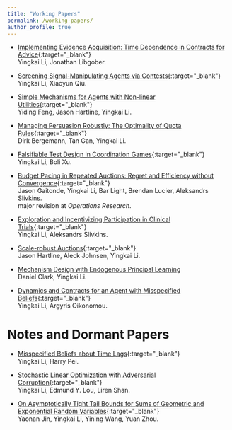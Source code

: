 ```yaml
---
title: "Working Papers"
permalink: /working-papers/
author_profile: true
---
```


* [Implementing Evidence Acquisition: Time Dependence in Contracts for Advice](https://yingkai-li.github.io/files/drafts/Dynamic_Scoring.pdf){:target="_blank"}  
Yingkai Li, Jonathan Libgober.

* [Screening Signal-Manipulating Agents via Contests](https://arxiv.org/abs/2302.09168){:target="_blank"}  
Yingkai Li, Xiaoyun Qiu.

* [Simple Mechanisms for Agents with Non-linear Utilities](https://arxiv.org/abs/2003.00545){:target="_blank"}  
Yiding Feng, Jason Hartline, Yingkai Li.

* [Managing Persuasion Robustly: The Optimality of Quota Rules](https://arxiv.org/abs/2310.10024){:target="_blank"}  
Dirk Bergemann, Tan Gan, Yingkai Li.

* [Falsifiable Test Design in Coordination Games](https://arxiv.org/abs/2405.18521){:target="_blank"}  
Yingkai Li, Boli Xu.

* [Budget Pacing in Repeated Auctions: Regret and Efficiency without Convergence](https://arxiv.org/abs/2205.08674){:target="_blank"}  
Jason Gaitonde, Yingkai Li, Bar Light, Brendan Lucier, Aleksandrs Slivkins.  
major revision at *Operations Research*.

* [Exploration and Incentivizing Participation in Clinical Trials](https://arxiv.org/abs/2202.06191){:target="_blank"}  
Yingkai Li, Aleksandrs Slivkins. 

* [Scale-robust Auctions](https://yingkai-li.github.io/files/drafts/scale.pdf){:target="_blank"}  
Jason Hartline, Aleck Johnsen, Yingkai Li.

* [Mechanism Design with Endogenous Principal Learning](https://yingkai-li.github.io/files/drafts/principal_learning.pdf)  
Daniel Clark, Yingkai Li.  

* [Dynamics and Contracts for an Agent with Misspecified Beliefs](https://arxiv.org/abs/2405.20423){:target="_blank"}  
Yingkai Li, Argyris Oikonomou.

# Notes and Dormant Papers

* [Misspecified Beliefs about Time Lags](https://arxiv.org/abs/2012.07238){:target="_blank"}  
Yingkai Li, Harry Pei. 

* [Stochastic Linear Optimization with Adversarial Corruption](https://arxiv.org/abs/1909.02109){:target="_blank"}  
Yingkai Li, Edmund Y. Lou, Liren Shan.

* [On Asymptotically Tight Tail Bounds for Sums of Geometric and Exponential Random Variables](https://arxiv.org/abs/1902.02852){:target="_blank"}  
Yaonan Jin, Yingkai Li, Yining Wang, Yuan Zhou.
